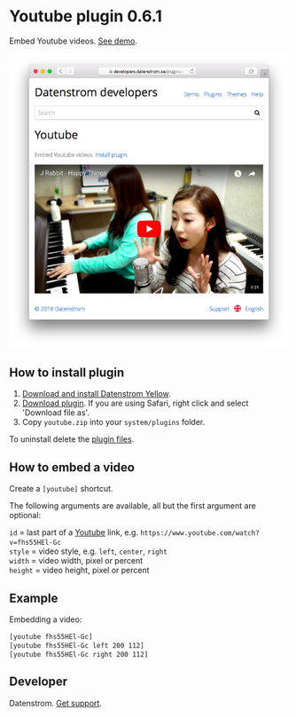Youtube plugin 0.6.1
====================
Embed Youtube videos. [See demo](https://developers.datenstrom.se/plugins/youtube).

<p align="center"><img src="youtube-screenshot.png?raw=true" alt="Screenshot"></p>

## How to install plugin

1. [Download and install Datenstrom Yellow](https://github.com/datenstrom/yellow/).
2. [Download plugin](https://github.com/datenstrom/yellow-plugins/raw/master/zip/youtube.zip). If you are using Safari, right click and select 'Download file as'.
3. Copy `youtube.zip` into your `system/plugins` folder.

To uninstall delete the [plugin files](update.ini).

## How to embed a video

Create a `[youtube]` shortcut. 

The following arguments are available, all but the first argument are optional:
 
`id` = last part of a [Youtube](https://www.youtube.com) link, e.g. `https://www.youtube.com/watch?v=fhs55HEl-Gc`  
`style` = video style, e.g. `left`, `center`, `right`  
`width` = video width, pixel or percent  
`height` = video height, pixel or percent   
 
## Example

Embedding a video:

    [youtube fhs55HEl-Gc]
    [youtube fhs55HEl-Gc left 200 112]
    [youtube fhs55HEl-Gc right 200 112]

## Developer

Datenstrom. [Get support](https://developers.datenstrom.se/help/support).
